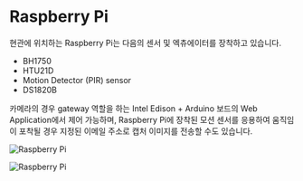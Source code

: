 # Raspberry Pi
현관에 위치하는 Raspberry Pi는 다음의 센서 및 엑츄에이터를 장착하고 있습니다.

* BH1750
* HTU21D
* Motion Detector (PIR) sensor
* DS1820B

카메라의 경우 gateway 역할을 하는 Intel Edison + Arduino 보드의 Web Application에서 제어 가능하며, Raspberry Pi에 장착된 모션 센서를 응용하여 움직임이 포착될 경우 지정된 이메일 주소로 캡처 이미지를 전송할 수도 있습니다.

![Raspberry Pi](https://docs.google.com/uc?id=0B02RRVY3KrmedTc0STVhVGlwT28)

![Raspberry Pi](https://docs.google.com/uc?id=0B02RRVY3KrmecFdERlM3S0xuUjQ)